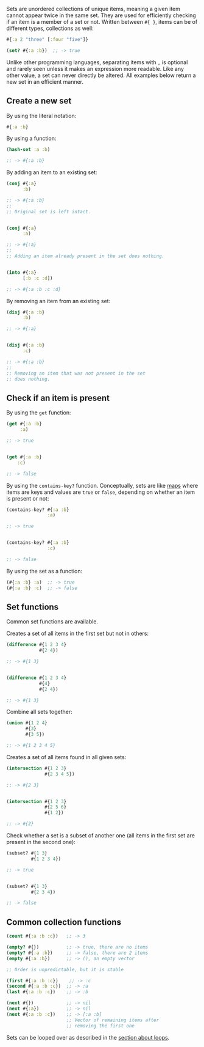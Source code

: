 Sets are unordered collections of unique items, meaning a given item cannot appear twice in the same set. They are used for efficiently checking if
an item is a member of a set or not. Written between `#{ }`, items can be of different types, collections as well:

```clojure
#{:a 2 "three" [:four "five"]}

(set? #{:a :b})  ;; -> true
```

Unlike other programming languages, separating items with `,` is optional and rarely seen unless it makes an expression more readable.
Like any other value, a set can never directly be altered. All examples below return a new set in an efficient manner.


## Create a new set

By using the literal notation:

```clojure
#{:a :b}
```

By using a function:

```clojure
(hash-set :a :b)

;; -> #{:a :b}
```

By adding an item to an existing set:

```clojure
(conj #{:a}
      :b)

;; -> #{:a :b}
;;
;; Original set is left intact.


(conj #{:a}
      :a)

;; -> #{:a}
;;
;; Adding an item already present in the set does nothing.


(into #{:a}
      [:b :c :d])

;; -> #{:a :b :c :d}
```

By removing an item from an existing set:

```clojure
(disj #{:a :b}
      :b)

;; -> #{:a}


(disj #{:a :b}
      :c)

;; -> #{:a :b}
;;
;; Removing an item that was not present in the set
;; does nothing.
```


## Check if an item is present

By using the `get` function:

```clojure
(get #{:a :b}
     :a)

;; -> true


(get #{:a :b}
    :c)

;; -> false
```

By using the `contains-key?` function. Conceptually, sets are like [maps](/cvm/data-types/map) where items are keys and
values are `true` or `false`, depending on whether an item is present or not:

```clojure
(contains-key? #{:a :b}
               :a)

;; -> true


(contains-key? #{:a :b}
               :c)

;; -> false
```

By using the set as a function:

```clojure
(#{:a :b} :a)  ;; -> true
(#{:a :b} :c)  ;; -> false
```


## Set functions

Common set functions are available.

Creates a set of all items in the first set but not in others:

```clojure
(difference #{1 2 3 4}
            #{2 4})

;; -> #{1 3}


(difference #{1 2 3 4}
            #{4}
            #{2 4})

;; -> #{1 3}
```

Combine all sets together:

```clojure
(union #{1 2 4}
       #{3}
       #{3 5})

;; -> #{1 2 3 4 5}
```

Creates a set of all items found in all given sets:

```clojure
(intersection #{1 2 3}
              #{2 3 4 5})

;; -> #{2 3}


(intersection #{1 2 3}
              #{2 5 6}
              #{1 2})

;; -> #{2}
```

Check whether a set is a subset of another one (all items in the first set are present in the second one):

```clojure
(subset? #{1 3}
         #{1 2 3 4})

;; -> true


(subset? #{1 3}
         #{2 3 4})

;; -> false
```


## Common collection functions

```clojure
(count #{:a :b :c})   ;; -> 3

(empty? #{})          ;; -> true, there are no items
(empty? #{:a :b})     ;; -> false, there are 2 items
(empty #{:a :b})      ;; -> (), an empty vector

;; Order is unpredictable, but it is stable

(first #{:a :b :c})    ;; -> :c
(second #{:a :b :c})  ;; -> :a
(last #{:a :b :c})    ;; -> :b

(next #{})            ;; -> nil
(next #{:a})          ;; -> nil
(next #{:a :b :c})    ;; -> [:a :b]
                      ;; Vector of remaining items after
                      ;; removing the first one
```

Sets can be looped over as described in the [section about loops](/cvm/building-blocks/loops).
